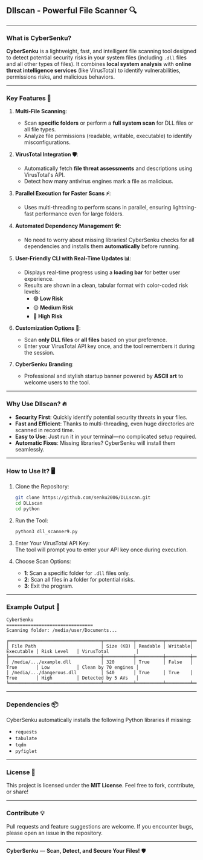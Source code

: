 ## **Dllscan - Powerful File Scanner 🔍**

---

### **What is CyberSenku?**  
**CyberSenku** is a lightweight, fast, and intelligent file scanning tool designed to detect potential security risks in your system files (including `.dll` files and all other types of files). It combines **local system analysis** with **online threat intelligence services** (like VirusTotal) to identify vulnerabilities, permissions risks, and malicious behaviors.

---

### **Key Features 🚀**  

1. **Multi-File Scanning**:
   - Scan **specific folders** or perform a **full system scan** for DLL files or all file types.  
   - Analyze file permissions (readable, writable, executable) to identify misconfigurations.

2. **VirusTotal Integration 🛡️**:
   - Automatically fetch **file threat assessments** and descriptions using VirusTotal's API.  
   - Detect how many antivirus engines mark a file as malicious.

3. **Parallel Execution for Faster Scans ⚡**:
   - Uses multi-threading to perform scans in parallel, ensuring lightning-fast performance even for large folders.

4. **Automated Dependency Management 🛠️**:
   - No need to worry about missing libraries! CyberSenku checks for all dependencies and installs them **automatically** before running.

5. **User-Friendly CLI with Real-Time Updates 📊**:
   - Displays real-time progress using a **loading bar** for better user experience.  
   - Results are shown in a clean, tabular format with color-coded risk levels:
     - 🟢 **Low Risk**  
     - 🟡 **Medium Risk**  
     - 🔴 **High Risk**  

6. **Customization Options 🎯**:
   - Scan **only DLL files** or **all files** based on your preference.  
   - Enter your VirusTotal API key once, and the tool remembers it during the session.

7. **CyberSenku Branding**:  
   - Professional and stylish startup banner powered by **ASCII art** to welcome users to the tool.

---

### **Why Use Dllscan? 🔥**

- **Security First**: Quickly identify potential security threats in your files.  
- **Fast and Efficient**: Thanks to multi-threading, even huge directories are scanned in record time.  
- **Easy to Use**: Just run it in your terminal—no complicated setup required.  
- **Automatic Fixes**: Missing libraries? CyberSenku will install them seamlessly.  

---

### **How to Use It? 🖥️**

1. Clone the Repository:
   ```bash
   git clone https://github.com/senku2006/DLLscan.git
   cd DLLscan
   cd python
   ```

2. Run the Tool:
   ```bash
   python3 dll_scanner9.py
   ```

3. Enter Your VirusTotal API Key:  
   The tool will prompt you to enter your API key once during execution.

4. Choose Scan Options:
   - **1**: Scan a specific folder for `.dll` files only.  
   - **2**: Scan all files in a folder for potential risks.  
   - **3**: Exit the program.  

---

### **Example Output 📝**  

```text
CyberSenku
================================
Scanning folder: /media/user/Documents...

╒══════════════════════════════════╤═══════════╤══════════╤═════════╤════════════╤══════════════╤═════════════════════╕
│ File Path                        │ Size (KB) │ Readable │ Writable│ Executable │ Risk Level   │ VirusTotal          │
╞══════════════════════════════════╪═══════════╪══════════╪═════════╪════════════╪══════════════╪═════════════════════╡
│ /media/.../example.dll           │ 320       │ True     │ False   │ True       │ Low          │ Clean by 70 engines │
│ /media/.../dangerous.dll         │ 540       │ True     │ True    │ True       │ High         │ Detected by 5 AVs   │
╘══════════════════════════════════╧═══════════╧══════════╧═════════╧════════════╧══════════════╧═════════════════════╛
```

---

### **Dependencies 📦**

CyberSenku automatically installs the following Python libraries if missing:  
- `requests`  
- `tabulate`  
- `tqdm`  
- `pyfiglet`  

---

### **License 📄**

This project is licensed under the **MIT License**. Feel free to fork, contribute, or share!

---

### **Contribute 💡**

Pull requests and feature suggestions are welcome. If you encounter bugs, please open an issue in the repository.

---

**CyberSenku** — **Scan, Detect, and Secure Your Files!** 🛡️  
